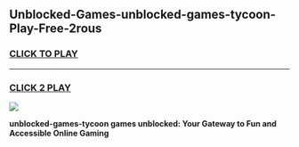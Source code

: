 
## Unblocked-Games-unblocked-games-tycoon-Play-Free-2rous
<h3>
<a href="https://premium76.site?title=unblocked-games-tycoon&ref=17A">CLICK TO PLAY</a></h3>
<hr>

<h3>
<a href="https://premium76.site?title=unblocked-games-tycoon&ref=17A">CLICK 2 PLAY</a>
  
</h3>

<a href="https://premium76.site?title=unblocked-games-tycoon&ref=17A"><img src="https://clearcache.store/games.png"></a>


**unblocked-games-tycoon games unblocked: Your Gateway to Fun and Accessible Online Gaming**
